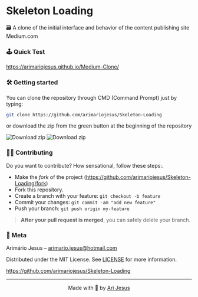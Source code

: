 # Skeleton Loading

🗃 A clone of the initial interface and behavior of the content publishing site Medium.com

<!-- ![](./assets/images/skeleton-loading.gif) -->

### 🕹 Quick Test

https://arimariojesus.github.io/Medium-Clone/

### 🛠 Getting started

You can clone the repository through CMD (Command Prompt) just by typing:

```sh
git clone https://github.com/arimariojesus/Skeleton-Loading
```

or download the zip from the green button at the beginning of the repository

<img src="https://user-images.githubusercontent.com/64603070/105086026-63636b00-5a77-11eb-970f-0a08252d140c.png" alt="Download zip"/>

<img src="https://user-images.githubusercontent.com/64603070/105083306-7e33e080-5a73-11eb-8069-64c45b7e4ed6.png" alt="Download zip"/>

### 💪🏾 Contributing

Do you want to contribute? How sensational, follow these steps:.

- Make the _fork_ of the project (<https://github.com/arimariojesus/Skeleton-Loading/fork>)
- Fork this repository. 
- Create a branch with your feature: `git checkout -b feature`
- Commit your changes: `git commit -am "add new feature"`
- Push your branch: `git push origin my-feature`

> **After your pull request is merged**, you can safely delete your branch.

### 📝 Meta

Arimário Jesus – arimario.jesus@hotmail.com

Distributed under the MIT License. See [LICENSE](./LICENSE) for more information.

https://github.com/arimariojesus/Skeleton-Loading

---

<p align="center">
  Made with 💚 by <a href="https://www.linkedin.com/in/arimario-jesus">Ari Jesus</a>
</p>